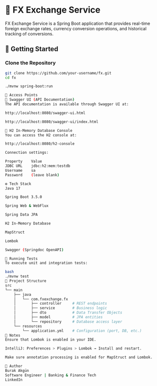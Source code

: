 # 💱 FX Exchange Service

FX Exchange Service is a Spring Boot application that provides real-time foreign exchange rates, currency conversion operations, and historical tracking of conversions.

## 🚀 Getting Started

### Clone the Repository

```bash
git clone https://github.com/your-username/fx.git
cd fx

./mvnw spring-boot:run

🔗 Access Points
📘 Swagger UI (API Documentation)
The API documentation is available through Swagger UI at:

http://localhost:8080/swagger-ui.html

http://localhost:8080/swagger-ui/index.html

💾 H2 In-Memory Database Console
You can access the H2 console at:

http://localhost:8080/h2-console

Connection settings:

Property	Value
JDBC URL	jdbc:h2:mem:testdb
Username	sa
Password	(leave blank)

⚙️ Tech Stack
Java 17

Spring Boot 3.5.0

Spring Web & WebFlux

Spring Data JPA

H2 In-Memory Database

MapStruct

Lombok

Swagger (Springdoc OpenAPI)

🧪 Running Tests
To execute unit and integration tests:

bash
./mvnw test
📂 Project Structure
src
└── main
    ├── java
    │   └── com.fxexchange.fx
    │       ├── controller     # REST endpoints
    │       ├── service        # Business logic
    │       ├── dto            # Data Transfer Objects
    │       ├── model          # JPA entities
    │       └── repository     # Database access layer
    └── resources
        └── application.yml    # Configuration (port, DB, etc.)
📌 Notes
Ensure that Lombok is enabled in your IDE.

IntelliJ: Preferences > Plugins > Lombok → Install and restart.

Make sure annotation processing is enabled for MapStruct and Lombok.

👤 Author
Burak Akgün
Software Engineer | Banking & Finance Tech
LinkedIn